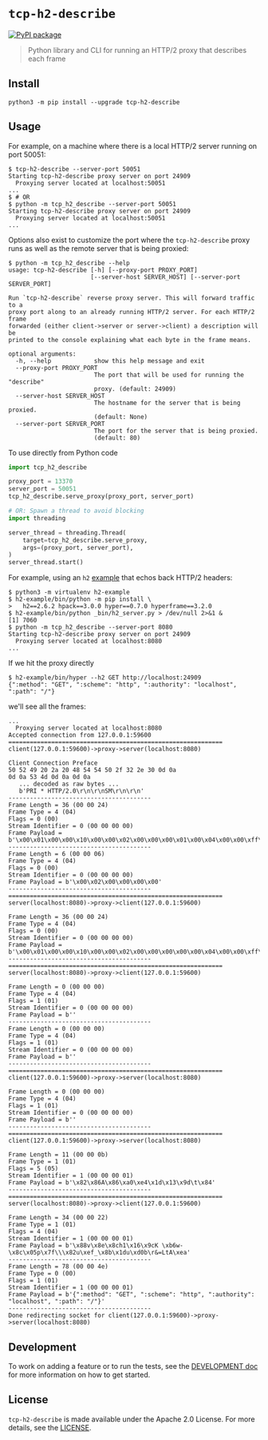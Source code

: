 # `tcp-h2-describe`

[![PyPI package](https://img.shields.io/pypi/v/tcp-h2-describe.svg)](https://pypi.org/project/tcp-h2-describe/)

> Python library and CLI for running an HTTP/2 proxy that describes each frame

## Install

```
python3 -m pip install --upgrade tcp-h2-describe
```

## Usage

For example, on a machine where there is a local HTTP/2 server running on
port 50051:

```
$ tcp-h2-describe --server-port 50051
Starting tcp-h2-describe proxy server on port 24909
  Proxying server located at localhost:50051
...
$ # OR
$ python -m tcp_h2_describe --server-port 50051
Starting tcp-h2-describe proxy server on port 24909
  Proxying server located at localhost:50051
...
```

Options also exist to customize the port where the `tcp-h2-describe` proxy
runs as well as the remote server that is being proxied:

```
$ python -m tcp_h2_describe --help
usage: tcp-h2-describe [-h] [--proxy-port PROXY_PORT]
                       [--server-host SERVER_HOST] [--server-port SERVER_PORT]

Run `tcp-h2-describe` reverse proxy server. This will forward traffic to a
proxy port along to an already running HTTP/2 server. For each HTTP/2 frame
forwarded (either client->server or server->client) a description will be
printed to the console explaining what each byte in the frame means.

optional arguments:
  -h, --help            show this help message and exit
  --proxy-port PROXY_PORT
                        The port that will be used for running the "describe"
                        proxy. (default: 24909)
  --server-host SERVER_HOST
                        The hostname for the server that is being proxied.
                        (default: None)
  --server-port SERVER_PORT
                        The port for the server that is being proxied.
                        (default: 80)
```

To use directly from Python code

```python
import tcp_h2_describe

proxy_port = 13370
server_port = 50051
tcp_h2_describe.serve_proxy(proxy_port, server_port)

# OR: Spawn a thread to avoid blocking
import threading

server_thread = threading.Thread(
    target=tcp_h2_describe.serve_proxy,
    args=(proxy_port, server_port),
)
server_thread.start()
```

For example, using an `h2` [example][3] that echos back HTTP/2 headers:

```
$ python3 -m virtualenv h2-example
$ h2-example/bin/python -m pip install \
>   h2==2.6.2 hpack==3.0.0 hyper==0.7.0 hyperframe==3.2.0
$ h2-example/bin/python _bin/h2_server.py > /dev/null 2>&1 &
[1] 7060
$ python -m tcp_h2_describe --server-port 8080
Starting tcp-h2-describe proxy server on port 24909
  Proxying server located at localhost:8080
...
```

If we hit the proxy directly

```
$ h2-example/bin/hyper --h2 GET http://localhost:24909
{":method": "GET", ":scheme": "http", ":authority": "localhost", ":path": "/"}
```

we'll see all the frames:

```
...
  Proxying server located at localhost:8080
Accepted connection from 127.0.0.1:59600
============================================================
client(127.0.0.1:59600)->proxy->server(localhost:8080)

Client Connection Preface
50 52 49 20 2a 20 48 54 54 50 2f 32 2e 30 0d 0a
0d 0a 53 4d 0d 0a 0d 0a
   ... decoded as raw bytes ...
   b'PRI * HTTP/2.0\r\n\r\nSM\r\n\r\n'
----------------------------------------
Frame Length = 36 (00 00 24)
Frame Type = 4 (04)
Flags = 0 (00)
Stream Identifier = 0 (00 00 00 00)
Frame Payload = b'\x00\x01\x00\x00\x10\x00\x00\x02\x00\x00\x00\x01\x00\x04\x00\x00\xff\xff\x00\x05\x00\x00@\x00\x00\x03\x00\x00\x00d\x00\x06\x00\x01\x00\x00'
----------------------------------------
Frame Length = 6 (00 00 06)
Frame Type = 4 (04)
Flags = 0 (00)
Stream Identifier = 0 (00 00 00 00)
Frame Payload = b'\x00\x02\x00\x00\x00\x00'
----------------------------------------
============================================================
server(localhost:8080)->proxy->client(127.0.0.1:59600)

Frame Length = 36 (00 00 24)
Frame Type = 4 (04)
Flags = 0 (00)
Stream Identifier = 0 (00 00 00 00)
Frame Payload = b'\x00\x01\x00\x00\x10\x00\x00\x02\x00\x00\x00\x00\x00\x04\x00\x00\xff\xff\x00\x05\x00\x00@\x00\x00\x03\x00\x00\x00d\x00\x06\x00\x01\x00\x00'
----------------------------------------
============================================================
server(localhost:8080)->proxy->client(127.0.0.1:59600)

Frame Length = 0 (00 00 00)
Frame Type = 4 (04)
Flags = 1 (01)
Stream Identifier = 0 (00 00 00 00)
Frame Payload = b''
----------------------------------------
Frame Length = 0 (00 00 00)
Frame Type = 4 (04)
Flags = 1 (01)
Stream Identifier = 0 (00 00 00 00)
Frame Payload = b''
----------------------------------------
============================================================
client(127.0.0.1:59600)->proxy->server(localhost:8080)

Frame Length = 0 (00 00 00)
Frame Type = 4 (04)
Flags = 1 (01)
Stream Identifier = 0 (00 00 00 00)
Frame Payload = b''
----------------------------------------
============================================================
client(127.0.0.1:59600)->proxy->server(localhost:8080)

Frame Length = 11 (00 00 0b)
Frame Type = 1 (01)
Flags = 5 (05)
Stream Identifier = 1 (00 00 00 01)
Frame Payload = b'\x82\x86A\x86\xa0\xe4\x1d\x13\x9d\t\x84'
----------------------------------------
============================================================
server(localhost:8080)->proxy->client(127.0.0.1:59600)

Frame Length = 34 (00 00 22)
Frame Type = 1 (01)
Flags = 4 (04)
Stream Identifier = 1 (00 00 00 01)
Frame Payload = b'\x88v\x8e\x8ch1\x16\x9cK \xb6w-\x8c\x05p\x7f\\\x82u\xef_\x8b\x1du\xd0b\r&=LtA\xea'
----------------------------------------
Frame Length = 78 (00 00 4e)
Frame Type = 0 (00)
Flags = 1 (01)
Stream Identifier = 1 (00 00 00 01)
Frame Payload = b'{":method": "GET", ":scheme": "http", ":authority": "localhost", ":path": "/"}'
----------------------------------------
Done redirecting socket for client(127.0.0.1:59600)->proxy->server(localhost:8080)
```

## Development

To work on adding a feature or to run the tests, see the [DEVELOPMENT doc][1]
for more information on how to get started.

## License

`tcp-h2-describe` is made available under the Apache 2.0 License. For more
details, see the [LICENSE][2].

[1]: https://github.com/dhermes/tcp-h2-describe/blob/master/README.md
[2]: https://github.com/dhermes/tcp-h2-describe/blob/master/LICENSE
[3]: https://python-hyper.org/projects/h2/en/stable/basic-usage.html
